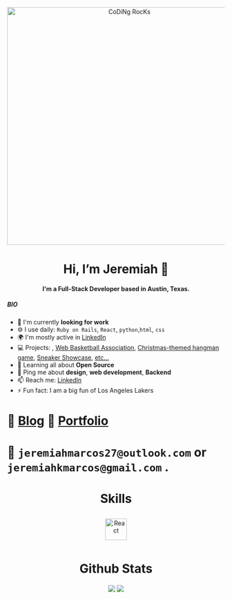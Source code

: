  <div align="center">  
<img src="https://github.com/SP-XD/SP-XD/blob/main/images/dev-working_rounded.gif?raw=true" href="https://github.com/sp-xd" alt="CoDiNg RocKs"  width="550"/><br> 

 
 
# Hi, I’m Jeremiah 👋


#### I'm a Full-Stack Developer based in Austin, Texas.
 

</div></td><td valign="top" width="33%">
 

 
##### BIO

- 🏢 I'm currently **looking for work**
- ⚙️ I use daily: `Ruby on Rails`, `React`, `python`,`html`, `css`
- 🌍 I'm mostly active in [LinkedIn](https://www.linkedin.com/in/jeremiahmarcos/)
- 💻 Projects: , [Web Basketball Association](https://wba-jmarcos.herokuapp.com/), [Christmas-themed hangman game](https://djm-hangman.herokuapp.com/), [Sneaker Showcase](https://djt-kicks.herokuapp.com/), [etc…](https://github.com/jmarcos00312?tab=repositories)
- 🌱 Learning all about **Open Source**
- 💬 Ping me about **design**, **web development**, **Backend**
- 📫 Reach me: [LinkedIn](https://www.linkedin.com/in/jeremiahmarcos/)
- ⚡️ Fun fact: I am a big fun of Los Angeles Lakers
<!-- - 📧 Email at ```jeremiahmarcos27@outlook.com``` or at ```jeremiahkmarcos@gmail.com``` -->
 # :memo: [Blog](https://medium.com/@jeremiahmarcos27) :card_index: [Portfolio](https://jeremiahmarcos.netlify.app/) <br>
 # :email: `jeremiahmarcos27@outlook.com` or `jeremiahkmarcos@gmail.com` .
 

 <div align="center">  
  <h1>Skills</h1>
<img style="margin: 10px" src="https://profilinator.rishav.dev/skills-assets/react-original-wordmark.svg" alt="React" height="50" /> 
</div></td><td valign="top" width="33%">


<div align="center">
  <h1>Github Stats</h1>
  <a href="https://github.com/jmarcos00312/github-readme-stats"><img align="center" src="https://github-readme-stats.vercel.app/api/top-langs/?username=jmarcos00312&layout=compact&theme=tokyonight" /></a>
 <img src="https://github-readme-stats.vercel.app/api?username=jmarcos00312&show_icons=true&count_private=true" align="center" />
 </div>
<!---
jmarcos00312/jmarcos00312 is a ✨ special ✨ repository because its `README.md` (this file) appears on your GitHub profile.
You can click the Preview link to take a look at your changes.
--->
